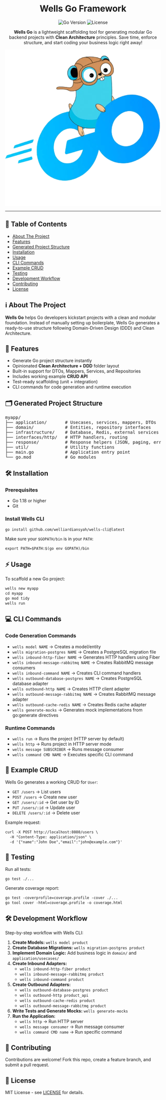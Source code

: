 <h1 align="center">Wells Go Framework</h1>

<p align="center">
  <img src="https://img.shields.io/badge/Go-1.18+-00ADD8?logo=go" alt="Go Version">
  <img src="https://img.shields.io/badge/license-MIT-green" alt="License">
</p>

<p align="center">
  <strong>Wells Go</strong> is a lightweight scaffolding tool for generating modular Go backend projects with <b>Clean Architecture</b> principles.  
  Save time, enforce structure, and start coding your business logic right away!
</p>

<!-- Added image -->
<p align="center">
  <img src="./asset/wells-go.png" alt="Golang Overview" width="650">
</p>

<hr>

<h2>📌 Table of Contents</h2>
<ul>
  <li><a href="#about-the-project">About The Project</a></li>
  <li><a href="#features">Features</a></li>
  <li><a href="#project-structure">Generated Project Structure</a></li>
  <li><a href="#installation">Installation</a></li>
  <li><a href="#usage">Usage</a></li>
  <li><a href="#cli-commands">CLI Commands</a></li>
  <li><a href="#example-crud">Example CRUD</a></li>
  <li><a href="#testing">Testing</a></li>
  <li><a href="#development-workflow">Development Workflow</a></li>
  <li><a href="#contributing">Contributing</a></li>
  <li><a href="#license">License</a></li>
</ul>

<h2 id="about-the-project">ℹ️ About The Project</h2>
<p>
  <b>Wells Go</b> helps Go developers kickstart projects with a clean and modular foundation.  
  Instead of manually setting up boilerplate, Wells Go generates a ready-to-use structure following Domain-Driven Design (DDD) and Clean Architecture.
</p>

<h2 id="features">🚀 Features</h2>
<ul>
  <li>Generate Go project structure instantly</li>
  <li>Opinionated <b>Clean Architecture + DDD</b> folder layout</li>
  <li>Built-in support for DTOs, Mappers, Services, and Repositories</li>
  <li>Includes working example <b>CRUD API</b></li>
  <li>Test-ready scaffolding (unit + integration)</li>
  <li>CLI commands for code generation and runtime execution</li>
</ul>

<h2 id="project-structure">🗂️ Generated Project Structure</h2>
<pre>
myapp/
├── application/       # Usecases, services, mappers, DTOs
├── domain/            # Entities, repository interfaces
├── infrastructure/    # Database, Redis, external services
├── interfaces/http/   # HTTP handlers, routing
├── response/          # Response helpers (JSON, paging, error)
├── util/              # Utility functions
├── main.go            # Application entry point
└── go.mod             # Go modules
</pre>

<h2 id="installation">🛠️ Installation</h2>
<h3>Prerequisites</h3>
<ul>
  <li>Go 1.18 or higher</li>
  <li>Git</li>
</ul>

<h3>Install Wells CLI</h3>
<pre><code>go install github.com/welliardiansyah/wells-cli@latest
</code></pre>
<p>Make sure your <code>$GOPATH/bin</code> is in your <code>PATH</code>:</p>
<pre><code>export PATH=$PATH:$(go env GOPATH)/bin
</code></pre>

<h2 id="usage">⚡ Usage</h2>
<p>To scaffold a new Go project:</p>
<pre><code>wells new myapp
cd myapp
go mod tidy
wells run
</code></pre>

<h2 id="cli-commands">💻 CLI Commands</h2>
<h3>Code Generation Commands</h3>
<ul>
  <li><code>wells model NAME</code> → Creates a model/entity</li>
  <li><code>wells migration-postgres NAME</code> → Creates a PostgreSQL migration file</li>
  <li><code>wells inbound-http-fiber NAME</code> → Generates HTTP handlers using Fiber</li>
  <li><code>wells inbound-message-rabbitmq NAME</code> → Creates RabbitMQ message consumers</li>
  <li><code>wells inbound-command NAME</code> → Creates CLI command handlers</li>
  <li><code>wells outbound-database-postgres NAME</code> → Creates PostgreSQL database adapter</li>
  <li><code>wells outbound-http NAME</code> → Creates HTTP client adapter</li>
  <li><code>wells outbound-message-rabbitmq NAME</code> → Creates RabbitMQ message adapter</li>
  <li><code>wells outbound-cache-redis NAME</code> → Creates Redis cache adapter</li>
  <li><code>wells generate-mocks</code> → Generates mock implementations from go:generate directives</li>
</ul>

<h3>Runtime Commands</h3>
<ul>
  <li><code>wells run</code> → Runs the project (HTTP server by default)</li>
  <li><code>wells http</code> → Runs project in HTTP server mode</li>
  <li><code>wells message SUBSCRIBER</code> → Runs message consumer</li>
  <li><code>wells command CMD NAME</code> → Executes specific CLI command</li>
</ul>

<h2 id="example-crud">📝 Example CRUD</h2>
<p>Wells Go generates a working CRUD for <code>User</code>:</p>
<ul>
  <li><code>GET /users</code> → List users</li>
  <li><code>POST /users</code> → Create new user</li>
  <li><code>GET /users/:id</code> → Get user by ID</li>
  <li><code>PUT /users/:id</code> → Update user</li>
  <li><code>DELETE /users/:id</code> → Delete user</li>
</ul>

<p>Example request:</p>
<pre><code>curl -X POST http://localhost:8080/users \
  -H "Content-Type: application/json" \
  -d '{"name":"John Doe","email":"john@example.com"}'
</code></pre>

<h2 id="testing">🧪 Testing</h2>
<p>Run all tests:</p>
<pre><code>go test ./...
</code></pre>
<p>Generate coverage report:</p>
<pre><code>go test -coverprofile=coverage.profile -cover ./...
go tool cover -html=coverage.profile -o coverage.html
</code></pre>

<h2 id="development-workflow">🛠 Development Workflow</h2>
<p>Step-by-step workflow with Wells CLI:</p>
<ol>
  <li><strong>Create Models:</strong> <code>wells model product</code></li>
  <li><strong>Create Database Migrations:</strong> <code>wells migration-postgres product</code></li>
  <li><strong>Implement Domain Logic:</strong> Add business logic in <code>domain/</code> and <code>application/usecases/</code></li>
  <li><strong>Create Inbound Adapters:</strong>
    <ul>
      <li><code>wells inbound-http-fiber product</code></li>
      <li><code>wells inbound-message-rabbitmq product</code></li>
      <li><code>wells inbound-command product</code></li>
    </ul>
  </li>
  <li><strong>Create Outbound Adapters:</strong>
    <ul>
      <li><code>wells outbound-database-postgres product</code></li>
      <li><code>wells outbound-http product_api</code></li>
      <li><code>wells outbound-cache-redis product</code></li>
      <li><code>wells outbound-message-rabbitmq product</code></li>
    </ul>
  </li>
  <li><strong>Write Tests and Generate Mocks:</strong> <code>wells generate-mocks</code></li>
  <li><strong>Run the Application:</strong>
    <ul>
      <li><code>wells http</code> → Run HTTP server</li>
      <li><code>wells message consumer</code> → Run message consumer</li>
      <li><code>wells command CMD name</code> → Run specific command</li>
    </ul>
  </li>
</ol>

<h2 id="contributing">🤝 Contributing</h2>
<p>Contributions are welcome! Fork this repo, create a feature branch, and submit a pull request.</p>

<h2 id="license">📄 License</h2>
<p>MIT License - see <a href="https://github.com/welliardiansyah/wells-cli/blob/master/LICENSE.md">LICENSE</a> for details.</p>